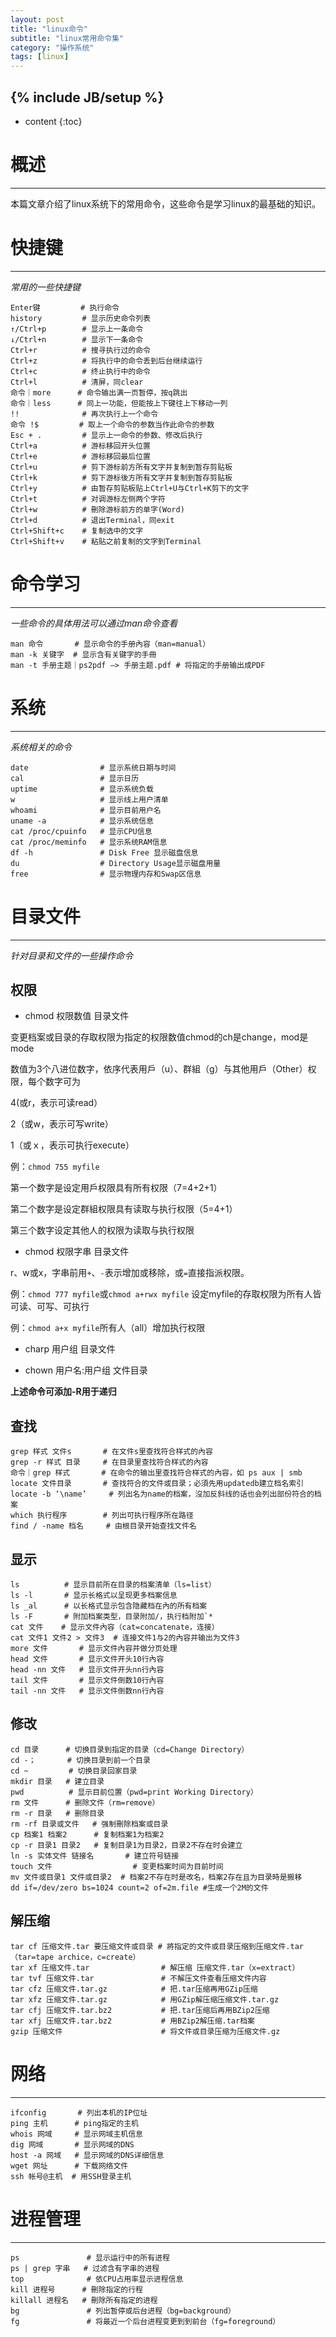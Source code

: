```yaml
---
layout: post
title: "linux命令"
subtitle: "linux常用命令集"
category: "操作系统"
tags: [linux]
---
```

{% include JB/setup %}
---
* content
{:toc}

# 概述 #
---

本篇文章介绍了linux系统下的常用命令，这些命令是学习linux的最基础的知识。

# 快捷键 #
---

*常用的一些快捷键*

```
Enter键         # 执行命令
history         # 显示历史命令列表
↑/Ctrl+p        # 显示上一条命令
↓/Ctrl+n        # 显示下一条命令
Ctrl+r          # 搜寻执行过的命令
Ctrl+z          # 将执行中的命令丢到后台继续运行
Ctrl+c          # 终止执行中的命令
Ctrl+l          # 清屏，同clear
命令｜more      # 命令输出满一页暂停，按q跳出
命令｜less      # 同上一功能，但能按上下键往上下移动一列
!!              # 再次执行上一个命令
命令 !$         # 取上一个命令的参数当作此命令的参数
Esc + .         # 显示上一命令的参数、修改后执行
Ctrl+a          # 游标移回开头位置
Ctrl+e          # 游标移回最后位置
Ctrl+u          # 剪下游标前方所有文字并复制到暂存剪贴板
Ctrl+k          # 剪下游标後方所有文字并复制到暂存剪贴板
Ctrl+y          # 由暂存剪贴板贴上Ctrl+U与Ctrl+K剪下的文字
Ctrl+t          # 对调游标左侧两个字符
Ctrl+w          # 刪除游标前方的单字(Word)
Ctrl+d          # 退出Terminal，同exit
Ctrl+Shift+c    # 复制选中的文字
Ctrl+Shift+v    # 粘贴之前复制的文字到Terminal
```

# 命令学习 #
---

*一些命令的具体用法可以通过man命令查看*

```
man 命令       # 显示命令的手册內容（man=manual）
man -k 关键字  # 显示含有关键字的手冊
man -t 手册主题｜ps2pdf –> 手册主题.pdf # 将指定的手册输出成PDF
```

# 系统 #
---

*系统相关的命令*

```
date                # 显示系统日期与时间
cal                 # 显示日历
uptime              # 显示系统负载
w                   # 显示线上用户清单
whoami              # 显示目前用户名
uname -a            # 显示系统信息
cat /proc/cpuinfo   # 显示CPU信息
cat /proc/meminfo   # 显示系统RAM信息
df -h               # Disk Free 显示磁盘信息
du                  # Directory Usage显示磁盘用量
free                # 显示物理内存和Swap区信息
```

# 目录文件 #
---

*针对目录和文件的一些操作命令*

## 权限 ##

- chmod 权限数值 目录文件

变更档案或目录的存取权限为指定的权限数值chmod的ch是change，mod是mode

数值为3个八进位数字，依序代表用戶（u）、群組（g）与其他用戶（Other）权限，每个数字可为

4(或r，表示可读read）

2（或w，表示可写write）

1（或ｘ，表示可执行execute）

例：`chmod 755 myfile`

第一个数字是设定用戶权限具有所有权限（7=4+2+1）

第二个数字是设定群組权限具有读取与执行权限（5=4+1）

第三个数字设定其他人的权限为读取与执行权限

- chmod 权限字串 目录文件

r、w或x，字串前用`+`、`-`表示增加或移除，或`=`直接指派权限。

例：`chmod 777 myfile`或`chmod a+rwx myfile` 设定myfile的存取权限为所有人皆可读、可写、可执行

例：`chmod a+x myfile`所有人（all）增加执行权限

- charp 用户组 目录文件

- chown 用户名:用户组 文件目录

**上述命令可添加-R用于递归**


## 查找 ##

```
grep 样式 文件s       # 在文件s里查找符合样式的內容
grep -r 样式 目录     # 在目录里查找符合样式的內容
命令｜grep 样式       # 在命令的输出里查找符合样式的內容，如 ps aux | smb
locate 文件目录       # 查找符合的文件或目录；必須先用updatedb建立档名索引
locate -b ‘\name’     # 列出名为name的档案，沒加反斜线的话也会列出部份符合的档案
which 执行程序        # 列出可执行程序所在路径
find / -name 档名     # 由根目录开始查找文件名
```

## 显示 ##

```
ls          # 显示目前所在目录的档案清单（ls=list）
ls -l       # 显示长格式以呈现更多档案信息
ls _al      # 以长格式显示包含隐藏档在內的所有档案
ls -F       # 附加档案类型，目录附加/，执行档附加`*
cat 文件    # 显示文件內容（cat=concatenate，连接）
cat 文件1 文件2 > 文件3  # 连接文件1与2的內容并输出为文件3
more 文件       # 显示文件內容并做分页处理
head 文件       # 显示文件开头10行內容
head -nn 文件   # 显示文件开头nn行內容
tail 文件       # 显示文件倒数10行內容
tail -nn 文件   # 显示文件倒数nn行內容
```

## 修改 ##

```
cd 目录      # 切换目录到指定的目录（cd=Change Directory）
cd -；       # 切换目录到前一个目录
cd ~         # 切换目录回家目录
mkdir 目录   # 建立目录
pwd          # 显示目前位置（pwd=print Working Directory）
rm 文件      # 删除文件（rm=remove）
rm -r 目录   # 删除目录
rm -rf 目录或文件   # 强制刪除档案或目录
cp 档案1 档案2      # 复制档案1为档案2
cp -r 目录1 目录2   # 复制目录1为目录2，目录2不存在时会建立
ln -s 实体文件 链接名       # 建立符号链接
touch 文件                  # 变更档案时间为目前时间
mv 文件或目录1 文件或目录2  # 档案2不存在时是改名，档案2存在且为目录時是搬移
dd if=/dev/zero bs=1024 count=2 of=2m.file #生成一个2M的文件
```

## 解压缩 ##

```
tar cf 压缩文件.tar 要压缩文件或目录 # 將指定的文件或目录压缩到压缩文件.tar（tar=tape archice，c=create）
tar xf 压缩文件.tar                # 解压缩 压缩文件.tar（x=extract）
tar tvf 压缩文件.tar               # 不解压文件查看压缩文件内容
tar cfz 压缩文件.tar.gz            # 把.tar压缩再用GZip压缩
tar xfz 压缩文件.tar.gz            # 用GZip解压缩压缩文件.tar.gz
tar cfj 压缩文件.tar.bz2           # 把.tar压缩后再用BZip2压缩
tar xfj 压缩文件.tar.bz2           # 用BZip2解压缩.tar档案
gzip 压缩文件                      # 将文件或目录压缩为压缩文件.gz
```

# 网络 #
---

```
ifconfig       # 列出本机的IP位址
ping 主机      # ping指定的主机
whois 网域     # 显示网域主机信息
dig 网域       # 显示网域的DNS
host -a 网域   # 显示网域的DNS详细信息
wget 网址      # 下载网络文件
ssh 帐号@主机  # 用SSH登录主机
```

# 进程管理 #
---

```
ps               # 显示运行中的所有进程
ps | grep 字串   # 过滤含有字串的进程
top              # 依CPU占用率显示进程信息
kill 进程号      # 刪除指定的行程
killall 进程名   # 刪除所有指定的进程
bg               # 列出暂停或后台进程（bg=background）
fg               # 将最近一个后台进程变更到到前台（fg=foreground）
```
